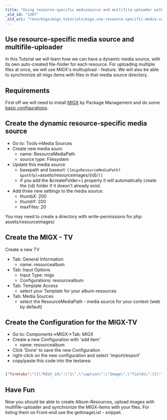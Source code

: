 ```yaml
---
title: "Using resource-specific mediasource and multifile-uploader with MIGX (Old Version)"
_old_id: "1367"
_old_uri: "revo/migx/migx.tutorials/migx.use-resource-specific-media-source-and-multifile-uploader"
---
```


## Use resource-specific media source and multifile-uploader

 In this Tutorial we will learn how we can have a dynamic media source, with its own auto-created file-folder for each resource.
 For uploading multiple files at once, we will use MIGX's multiupload - feature.
 We will also be able to synchronize all migx items with files in that media source directory.

## Requirements

 First off we will need to install [MIGX](extras/migx "MIGX") by Package Management and do some [basic configurations](extras/migxdb/migxdb.configuration "MIGXdb.Configuration").

## Create the dynamic resource-specific media source

- Go to: Tools->Media Sources
- Create new media sourc
  - name: ResourceMediaPath
  - source type: Filesystem
- Update this media source
  - basepath and baseurl: `[[migxResourceMediaPath? &pathTpl=`assets/resourceimages/{id}/`]]`
  - if you add the &createFolder=`1` property it will automatically create the {id} folder if it doesn't already exist.
- Add three new settings to the media source:
  - thumbX: 200
  - thumbY: 200
  - maxFiles: 20

 You may need to create a directory with write-permissions for php: assets/resourceimages/

## Create the MIGX - TV

 Create a new TV

- Tab: General Information
  - name: resourcealbum
- Tab: Input Options
  - Input Type: migx
  - Configurations: resourcealbum
- Tab: Template Access
  - select your Template for your album-resources
- Tab: Media Sources
  - select the ResourceMediaPath - media source for your context (web by default)

## Create the Configuration for the MIGX-TV

- Go to: Components->MIGX->Tab: MIGX
- Create a new Configuration with 'add item'
  - name: resourcealbum
- Click 'Done' to save the new Configuration
- right-click on the new configuration and select 'import/export'
- copy/paste this code into the textarea:

``` json

{"formtabs":"[{\"MIGX_id\":\"1\",\"caption\":\"Image\",\"fields\":[{\"field\":\"title\",\"caption\":\"Title\",\"MIGX_id\":1},{\"MIGX_id\":\"2\",\"field\":\"image\",\"caption\":\"Image\",\"inputTV\":\"\",\"inputTVtype\":\"image\",\"configs\":\"\",\"sourceFrom\":\"migx\",\"sources\":\"\",\"inputOptionValues\":\"\",\"default\":\"\"},{\"MIGX_id\":\"3\",\"field\":\"description\",\"caption\":\"Description\",\"inputTV\":\"\",\"inputTVtype\":\"\",\"configs\":\"\",\"sourceFrom\":\"config\",\"sources\":\"\",\"inputOptionValues\":\"\",\"default\":\"\"}]}]","contextmenus":"","actionbuttons":"upload||loadfromsource","columnbuttons":"","filters":"","extended":{"migx_add":"Add Image","formcaption":"Image","win_id":"resourcegallery","multiple_formtabs":"","packageName":"","classname":"","task":"","getlistsort":"","getlistsortdir":"","use_custom_prefix":"0","prefix":"","grid":"","gridload_mode":"1","check_resid":"1","check_resid_TV":"","join_alias":"","getlistwhere":"","joins":"","cmpmaincaption":"","cmptabcaption":"","cmptabdescription":"","cmptabcontroller":""},"columns":"[{\"MIGX_id\":\"1\",\"header\":\"ID\",\"dataIndex\":\"MIGX_id\",\"width\":\"10\",\"renderer\":\"\",\"sortable\":\"false\",\"show_in_grid\":\"1\"},{\"MIGX_id\":\"2\",\"header\":\"Title\",\"dataIndex\":\"title\",\"width\":\"20\",\"renderer\":\"\",\"sortable\":\"false\",\"show_in_grid\":\"1\"},{\"MIGX_id\":\"3\",\"header\":\"Image\",\"dataIndex\":\"image\",\"width\":\"20\",\"renderer\":\"this.renderImage\",\"sortable\":\"false\",\"show_in_grid\":\"1\"},{\"MIGX_id\":\"4\",\"header\":\"Deleted\",\"dataIndex\":\"deleted\",\"width\":\"10\",\"renderer\":\"this.renderCrossTick\",\"sortable\":\"false\",\"show_in_grid\":\"1\"}]"}
```

## Have Fun

 Now you should be able to create Album-Resources, upload images with multifile-uploader and synchronize the MIGX-items with your files.
 For listing them on Front-end use the getImageList - snippet.
